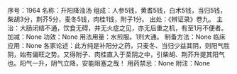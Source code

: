 序号：1964
名称：升阳降浊汤
组成：人参5钱，黄耆5钱，白术5钱，当归5钱，柴胡3分，荆芥5分，麦冬5钱，肉桂1钱，附子1分。
出处：《辨证录》卷九。
主治：大肠闭结不通，饮食无碍，并无火症之见，亦无后重之机，有至1月不便者。
加减：None
功效：None
用法用量：水煎服。1剂大通。
制备方法：None
临床应用：None
各家论述：此方纯是补阳分之药，只麦冬、当归少益其阴，则阳气胜阴，始有偏旺之势。又得附子、肉桂直入于至阴之中，引柴胡、荆芥升提其阳气也。阳气一升，阴气立降，安能阻塞之哉！
用药禁忌：None
附注：None
